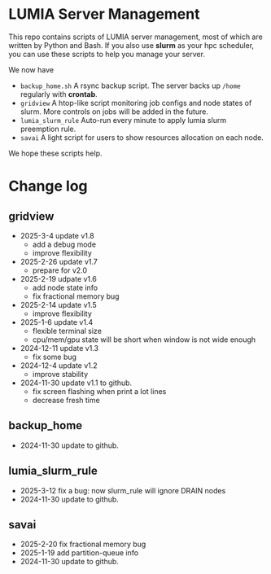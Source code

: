 # LUMIA Server Management
This repo contains scripts of LUMIA server management, most of which are written by Python and Bash.
If you also use **slurm** as your hpc scheduler, you can use these scripts to help you manage your server.

We now have
- `backup_home.sh` A rsync backup script. The server backs up `/home` regularly with **crontab**.
- `gridview` A htop-like script monitoring job configs and node states of slurm. More controls on jobs will be added in the future.
- `lumia_slurm_rule` Auto-run every minute to apply lumia slurm preemption rule.
- `savai` A light script for users to show resources allocation on each node.

We hope these scripts help.

# Change log
## gridview
- 2025-3-4 update v1.8
    - add a debug mode
    - improve flexibility
- 2025-2-26 update v1.7
    - prepare for v2.0
- 2025-2-19 udpate v1.6
    - add node state info
    - fix fractional memory bug
- 2025-2-14 update v1.5
    - improve flexibility
- 2025-1-6 update v1.4
    - flexible terminal size
    - cpu/mem/gpu state will be short when window is not wide enough
- 2024-12-11 update v1.3
    - fix some bug
- 2024-12-4 update v1.2
    - improve stability
- 2024-11-30 update v1.1 to github.
    - fix screen flashing when print a lot lines
    - decrease fresh time

## backup_home
- 2024-11-30 update to github.

## lumia_slurm_rule
- 2025-3-12 fix a bug: now slurm_rule will ignore DRAIN nodes
- 2024-11-30 update to github.

## savai
- 2025-2-20 fix fractional memory bug
- 2025-1-19 add partition-queue info
- 2024-11-30 update to github.